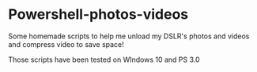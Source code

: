 # Powershell-photos-videos
Some homemade scripts to help me unload my DSLR's photos and videos and compress video to save space!

Those scripts have been tested on WIndows 10 and PS 3.0

